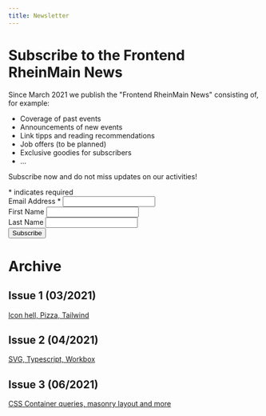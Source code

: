 ```yaml
---
title: Newsletter
---
```


# Subscribe to the Frontend RheinMain News

Since March 2021 we publish the "Frontend RheinMain News" consisting of, for example:

- Coverage of past events
- Announcements of new events
- Link tipps and reading recommendations
- Job offers (to be planned)
- Exclusive goodies for subscribers
- ...

Subscribe now and do not miss updates on our activities!

<!-- Begin Mailchimp Signup Form -->
<link href="//cdn-images.mailchimp.com/embedcode/classic-10_7.css" rel="stylesheet" type="text/css">
<div id="mc_embed_signup">
<form action="https://frontend-rheinmain.us4.list-manage.com/subscribe/post?u=c72f80c57c77d0a76a3ce1d6d&amp;id=edcf6db469" method="post" id="mc-embedded-subscribe-form" name="mc-embedded-subscribe-form" class="validate" target="_blank" novalidate>
    <div id="mc_embed_signup_scroll">
<div class="indicates-required"><span class="asterisk">*</span> indicates required</div>
<div class="mc-field-group">
	<label for="mce-EMAIL">Email Address  <span class="asterisk">*</span>
</label>
	<input type="email" value="" name="EMAIL" class="required email" id="mce-EMAIL">
</div>
<div class="mc-field-group">
	<label for="mce-FNAME">First Name </label>
	<input type="text" value="" name="FNAME" class="" id="mce-FNAME">
</div>
<div class="mc-field-group">
	<label for="mce-LNAME">Last Name </label>
	<input type="text" value="" name="LNAME" class="" id="mce-LNAME">
</div>
	<div id="mce-responses" class="clear">
		<div class="response" id="mce-error-response" style="display:none"></div>
		<div class="response" id="mce-success-response" style="display:none"></div>
	</div>    <!-- real people should not fill this in and expect good things - do not remove this or risk form bot signups-->
    <div style="position: absolute; left: -5000px;" aria-hidden="true"><input type="text" name="b_c72f80c57c77d0a76a3ce1d6d_edcf6db469" tabindex="-1" value=""></div>
    <div class="clear"><input type="submit" value="Subscribe" name="subscribe" id="mc-embedded-subscribe" class="button"></div>
    </div>
</form>
</div>
<script type='text/javascript' src='//s3.amazonaws.com/downloads.mailchimp.com/js/mc-validate.js'></script><script type='text/javascript'>(function($) {window.fnames = new Array(); window.ftypes = new Array();fnames[0]='EMAIL';ftypes[0]='email';fnames[1]='FNAME';ftypes[1]='text';fnames[2]='LNAME';ftypes[2]='text';}(jQuery));var $mcj = jQuery.noConflict(true);</script>
<!--End mc_embed_signup-->

# Archive

## Issue 1 (03/2021)

[Icon hell, Pizza, Tailwind](https://mailchi.mp/2cb667338b4b/frontendrm-news-1)

## Issue 2 (04/2021)

[SVG, Typescript, Workbox](https://mailchi.mp/7696fd74650e/frontendrm-news-2)

## Issue 3 (06/2021)

[CSS Container queries, masonry layout and more](http://mailchi.mp/7b6a9423420c/frontendrm-news-3)
